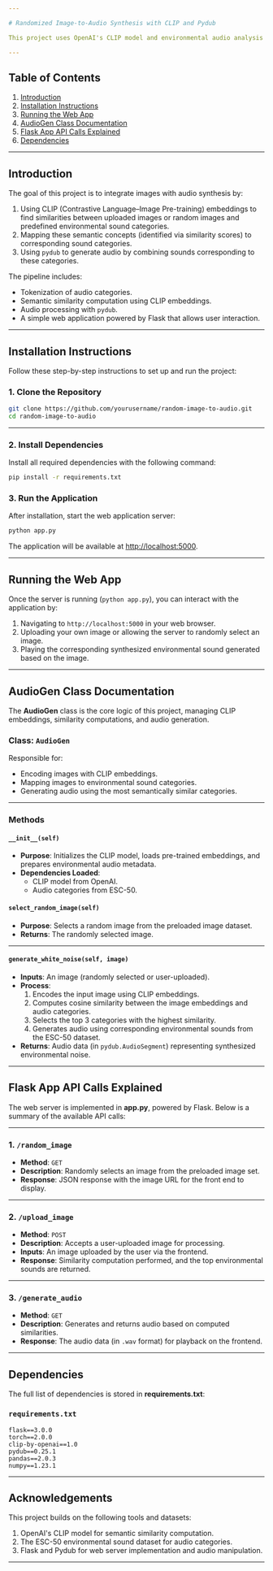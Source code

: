 ```yaml
---

# Randomized Image-to-Audio Synthesis with CLIP and Pydub

This project uses OpenAI's CLIP model and environmental audio analysis tools to generate environmental audio (like rain, birds chirping, sea waves, etc.) from random or user-provided images. The system leverages similarity computation with CLIP embeddings and synthesizes environmental audio using `pydub`.

---
```


## **Table of Contents**

1. [Introduction](#introduction)  
2. [Installation Instructions](#installation-instructions)  
3. [Running the Web App](#running-the-web-app)  
4. [AudioGen Class Documentation](#audiogen-class-documentation)  
5. [Flask App API Calls Explained](#flask-app-api-calls-explained)  
6. [Dependencies](#dependencies)  

---

## **Introduction**

The goal of this project is to integrate images with audio synthesis by:
1. Using CLIP (Contrastive Language–Image Pre-training) embeddings to find similarities between uploaded images or random images and predefined environmental sound categories.
2. Mapping these semantic concepts (identified via similarity scores) to corresponding sound categories.
3. Using `pydub` to generate audio by combining sounds corresponding to these categories.

The pipeline includes:
- Tokenization of audio categories.
- Semantic similarity computation using CLIP embeddings.
- Audio processing with `pydub`.
- A simple web application powered by Flask that allows user interaction.

---

## **Installation Instructions**

Follow these step-by-step instructions to set up and run the project:

### 1. Clone the Repository
```bash
git clone https://github.com/yourusername/random-image-to-audio.git
cd random-image-to-audio
```

---

### 2. Install Dependencies
Install all required dependencies with the following command:
```bash
pip install -r requirements.txt
```

### 3. Run the Application
After installation, start the web application server:
```bash
python app.py
```

The application will be available at [http://localhost:5000](http://localhost:5000).

---

## **Running the Web App**

Once the server is running (`python app.py`), you can interact with the application by:

1. Navigating to `http://localhost:5000` in your web browser.
2. Uploading your own image or allowing the server to randomly select an image.
3. Playing the corresponding synthesized environmental sound generated based on the image.

---

## **AudioGen Class Documentation**

The **AudioGen** class is the core logic of this project, managing CLIP embeddings, similarity computations, and audio generation.

### **Class: `AudioGen`**
Responsible for:
- Encoding images with CLIP embeddings.
- Mapping images to environmental sound categories.
- Generating audio using the most semantically similar categories.

---

### **Methods**

#### `__init__(self)`
- **Purpose**: Initializes the CLIP model, loads pre-trained embeddings, and prepares environmental audio metadata.
- **Dependencies Loaded**:
  - CLIP model from OpenAI.
  - Audio categories from ESC-50.

#### `select_random_image(self)`
- **Purpose**: Selects a random image from the preloaded image dataset.
- **Returns**: The randomly selected image.

---

#### `generate_white_noise(self, image)`
- **Inputs**: An image (randomly selected or user-uploaded).
- **Process**:
  1. Encodes the input image using CLIP embeddings.
  2. Computes cosine similarity between the image embeddings and audio categories.
  3. Selects the top 3 categories with the highest similarity.
  4. Generates audio using corresponding environmental sounds from the ESC-50 dataset.
- **Returns**: Audio data (in `pydub.AudioSegment`) representing synthesized environmental noise.

---

## **Flask App API Calls Explained**

The web server is implemented in **app.py**, powered by Flask. Below is a summary of the available API calls:

---

### **1. `/random_image`**
- **Method**: `GET`
- **Description**: Randomly selects an image from the preloaded image set.
- **Response**: JSON response with the image URL for the front end to display.

---

### **2. `/upload_image`**
- **Method**: `POST`
- **Description**: Accepts a user-uploaded image for processing.
- **Inputs**: An image uploaded by the user via the frontend.
- **Response**: Similarity computation performed, and the top environmental sounds are returned.

---

### **3. `/generate_audio`**
- **Method**: `GET`
- **Description**: Generates and returns audio based on computed similarities.
- **Response**: The audio data (in `.wav` format) for playback on the frontend.

---

## **Dependencies**

The full list of dependencies is stored in **requirements.txt**:

### **`requirements.txt`**
```plaintext
flask==3.0.0
torch==2.0.0
clip-by-openai==1.0
pydub==0.25.1
pandas==2.0.3
numpy==1.23.1
```

---

## **Acknowledgements**
This project builds on the following tools and datasets:
1. OpenAI's CLIP model for semantic similarity computation.
2. The ESC-50 environmental sound dataset for audio categories.
3. Flask and Pydub for web server implementation and audio manipulation.

---